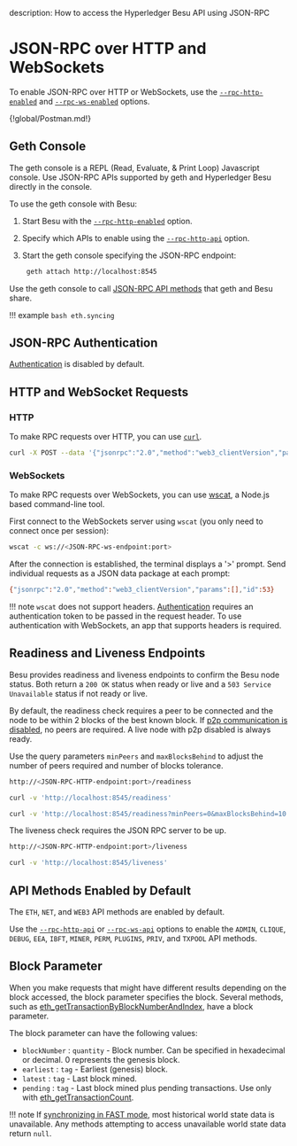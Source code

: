 description: How to access the Hyperledger Besu API using JSON-RPC
<!--- END of page meta data -->

# JSON-RPC over HTTP and WebSockets

To enable JSON-RPC over HTTP or WebSockets, use the [`--rpc-http-enabled`](../../../Reference/CLI/CLI-Syntax.md#rpc-http-enabled) 
and [`--rpc-ws-enabled`](../../../Reference/CLI/CLI-Syntax.md#rpc-ws-enabled) options.

{!global/Postman.md!}

## Geth Console 

The geth console is a REPL (Read, Evaluate, & Print Loop) Javascript console. Use JSON-RPC APIs supported by geth and 
Hyperledger Besu directly in the console.  

To use the geth console with Besu: 

1. Start Besu with the [`--rpc-http-enabled`](../../../Reference/CLI/CLI-Syntax.md#rpc-http-enabled) option. 

1. Specify which APIs to enable using the [`--rpc-http-api`](../../../Reference/CLI/CLI-Syntax.md#rpc-http-api) option. 

1. Start the geth console specifying the JSON-RPC endpoint: 
   ```bash
    geth attach http://localhost:8545
   ``` 
   
Use the geth console to call [JSON-RPC API methods](../../../Reference/API-Methods.md) that geth and Besu share. 

!!! example 
    ```bash
    eth.syncing
    ```
    
## JSON-RPC Authentication 

[Authentication](Authentication.md) is disabled by default. 

## HTTP and WebSocket Requests

### HTTP

To make RPC requests over HTTP, you can use [`curl`](https://curl.haxx.se/download.html).

```bash
curl -X POST --data '{"jsonrpc":"2.0","method":"web3_clientVersion","params":[],"id":53}' <JSON-RPC-http-endpoint:port>
```

### WebSockets

To make RPC requests over WebSockets, you can use [wscat](https://github.com/websockets/wscat), a Node.js based command-line tool.

First connect to the WebSockets server using `wscat` (you only need to connect once per session):

```bash
wscat -c ws://<JSON-RPC-ws-endpoint:port>
```

After the connection is established, the terminal displays a '>' prompt.
Send individual requests as a JSON data package at each prompt:

```bash
{"jsonrpc":"2.0","method":"web3_clientVersion","params":[],"id":53}
```

!!! note 
    `wscat` does not support headers. [Authentication](Authentication.md) requires an authentication token to be passed in the 
    request header. To use authentication with WebSockets, an app that supports headers is required. 

## Readiness and Liveness Endpoints 

Besu provides readiness and liveness endpoints to confirm the Besu node status. Both return a
`200 OK` status when ready or live and a `503 Service Unavailable` status if not ready or live. 
 
By default, the readiness check requires a peer to be connected and the node to be within 2 blocks of the best
known block. If [p2p communication is disabled](../../../Reference/CLI/CLI-Syntax.md#p2p-enabled), 
no peers are required. A live node with p2p disabled is always ready. 

Use the query parameters `minPeers` and `maxBlocksBehind` to adjust the number of peers required and number of blocks tolerance.

```bash tab="Readiness Endpoint"
http://<JSON-RPC-HTTP-endpoint:port>/readiness
```
    
```bash tab="curl Request Example"
curl -v 'http://localhost:8545/readiness'
```

```bash tab="Query Parameters Example"
curl -v 'http://localhost:8545/readiness?minPeers=0&maxBlocksBehind=10'
```

The liveness check requires the JSON RPC server to be up. 

```bash tab="Liveness Endpoint"
http://<JSON-RPC-HTTP-endpoint:port>/liveness
```
    
```bash tab="curl Request Example"
curl -v 'http://localhost:8545/liveness'
```

## API Methods Enabled by Default

The `ETH`, `NET`, and `WEB3` API methods are enabled by default. 

Use the [`--rpc-http-api`](../../../Reference/CLI/CLI-Syntax.md#rpc-http-api) or [`--rpc-ws-api`](../../../Reference/CLI/CLI-Syntax.md#rpc-ws-api) 
options to enable the `ADMIN`, `CLIQUE`, `DEBUG`, `EEA`, `IBFT`, `MINER`, `PERM`, `PLUGINS`, `PRIV`, 
and `TXPOOL` API methods.

## Block Parameter

When you make requests that might have different results depending on the block accessed, 
the block parameter specifies the block. 
Several methods, such as [eth_getTransactionByBlockNumberAndIndex](../../../Reference/API-Methods.md#eth_gettransactionbyblocknumberandindex), have a block parameter.

The block parameter can have the following values:

* `blockNumber` : `quantity` - Block number. Can be specified in hexadecimal or decimal. 0 represents the genesis block.
* `earliest` : `tag` - Earliest (genesis) block. 
* `latest` : `tag` - Last block mined.
* `pending` : `tag` - Last block mined plus pending transactions. Use only with [eth_getTransactionCount](../../../Reference/API-Methods.md#eth_gettransactioncount).  

!!! note
    If [synchronizing in FAST mode](../../../Reference/CLI/CLI-Syntax.md#sync-mode), most historical 
    world state data is unavailable. Any methods attempting to access unavailable world state data return `null`.